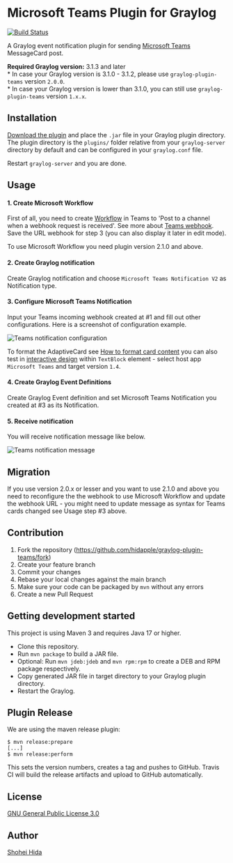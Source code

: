 # Microsoft Teams Plugin for Graylog

[![Build Status](https://travis-ci.org/hidapple/graylog-plugin-teams.svg?branch=main)](https://travis-ci.org/hidapple/graylog-plugin-teams.svg?branch=main)


A Graylog event notification plugin for sending [Microsoft Teams](https://products.office.com/en-us/microsoft-teams/group-chat-software) MessageCard post.

**Required Graylog version:** 3.1.3 and later  
\* In case your Graylog version is 3.1.0 - 3.1.2, please use `graylog-plugin-teams` version `2.0.0`.  
\* In case your Graylog version is lower than 3.1.0, you can still use `graylog-plugin-teams` version `1.x.x`.  

Installation
------------

[Download the plugin](https://github.com/hidapple/graylog-plugin-teams/releases)
and place the `.jar` file in your Graylog plugin directory. The plugin directory
is the `plugins/` folder relative from your `graylog-server` directory by default
and can be configured in your `graylog.conf` file.

Restart `graylog-server` and you are done.

Usage
-----

#### 1. Create Microsoft Workflow
First of all, you need to create [Workflow](https://support.microsoft.com/en-us/office/browse-and-add-workflows-in-microsoft-teams-4998095c-8b72-4b0e-984c-f2ad39e6ba9a)
in Teams to 'Post to a channel when a webhook request is received'. See more about [Teams webhook](https://learn.microsoft.com/en-us/connectors/teams/?tabs=text1#microsoft-teams-webhook).
Save the URL webhook for step 3 (you can also display it later in edit mode).

To use Microsoft Workflow you need plugin version 2.1.0 and above.

#### 2. Create Graylog notification
Create Graylog notification and choose `Microsoft Teams Notification V2` as Notification type.

#### 3. Configure Microsoft Teams Notification
Input your Teams incoming webhook created at #1 and fill out other configurations. Here is a screenshot of configuration example.

![Teams notification configuration](https://github.com/hidapple/graylog-plugin-teams/blob/main/img/configuration.png)

To format the AdaptiveCard see [How to format card content](https://learn.microsoft.com/en-us/microsoftteams/platform/task-modules-and-cards/cards/cards-format)
you can also test in [interactive design](https://adaptivecards.io/designer/) within `TextBlock` element - select host app `Microsoft Teams` and target version `1.4`.

#### 4. Create Graylog Event Definitions
Create Graylog Event definition and set Microsoft Teams Notification you created at #3 as its Notification.

#### 5. Receive notification
You will receive notification message like below.

![Teams notification message](https://github.com/hidapple/graylog-plugin-teams/blob/main/img/message.png)

Migration
------------

If you use version 2.0.x or lesser and you want to use 2.1.0 and above you need to reconfigure the the webhook to use Microsoft Workflow
and update the webhook URL - you might need to update message as syntax for Teams cards changed see Usage step #3 above.

Contribution
------------

1. Fork the repository (https://github.com/hidapple/graylog-plugin-teams/fork)
1. Create your feature branch
1. Commit your changes
1. Rebase your local changes against the main branch
1. Make sure your code can be packaged by `mvn` without any errors
1. Create a new Pull Request

Getting development started
---------------------------

This project is using Maven 3 and requires Java 17 or higher.

* Clone this repository.
* Run `mvn package` to build a JAR file.
* Optional: Run `mvn jdeb:jdeb` and `mvn rpm:rpm` to create a DEB and RPM package respectively.
* Copy generated JAR file in target directory to your Graylog plugin directory.
* Restart the Graylog.

Plugin Release
--------------

We are using the maven release plugin:

```
$ mvn release:prepare
[...]
$ mvn release:perform
```

This sets the version numbers, creates a tag and pushes to GitHub. Travis CI will build the release artifacts and upload to GitHub automatically.

License
-------

[GNU General Public License 3.0](https://github.com/hidapple/graylog-plugin-teams/blob/main/LICENSE)

Author
------

[Shohei Hida](https://github.com/hidapple)
